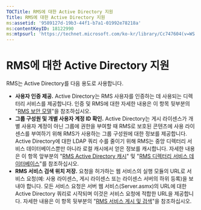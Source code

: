 ```yaml
---
TOCTitle: RMS에 대한 Active Directory 지원
Title: RMS에 대한 Active Directory 지원
ms:assetid: '9589127d-19b3-44f1-b7a1-01992e78218a'
ms:contentKeyID: 18122990
ms:mtpsurl: 'https://technet.microsoft.com/ko-kr/library/Cc747604(v=WS.10)'
---
```


RMS에 대한 Active Directory 지원
================================

RMS는 Active Directory를 다음 용도로 사용합니다.

-   **사용자 인증 제공.** Active Directory는 RMS 사용자를 인증하는 데 사용되는 디렉터리 서비스를 제공합니다. 인증 및 RMS에 대한 자세한 내용은 이 항목 뒷부분의 "[RMS 보안 모델](https://technet.microsoft.com/665db831-366d-4dca-9bb3-cc2912481fe1)"을 참조하십시오.
-   **그룹 구성원 및 개별 사용자 계정 ID 확인.** Active Directory는 게시 라이센스가 개별 사용자 계정이 아닌 그룹에 권한을 부여할 때 RMS로 보호된 콘텐츠에 사용 라이센스를 부여하기 위해 RMS가 사용하는 그룹 구성원에 대한 정보를 제공합니다. Active Directory에 대한 LDAP 쿼리 수를 줄이기 위해 RMS는 중앙 디렉터리 서비스 데이터베이스뿐만 아니라 로컬 캐시에서 얻은 정보를 캐시합니다. 자세한 내용은 이 항목 앞부분의 "[RMS Active Directory 캐시](https://technet.microsoft.com/c721a2eb-2fe9-4346-b426-3cc169b97265)" 및 "[RMS 디렉터리 서비스 데이터베이스](https://technet.microsoft.com/6f6b8586-5d17-4a40-94a3-4dc738195301)"를 참조하십시오.
-   **RMS 서비스 검색 위치 저장.** 요청을 허가하는 웹 서비스의 실행 모듈의 URL로 서비스 요청(예: 사용 라이센스, 게시 라이센스 또는 라이센스 서버의 하위 등록)을 보내야 합니다. 모든 서비스 요청은 서버 웹 서비스(Server.asmx)의 URL에 대한 Active Directory 쿼리로 시작되며 이것은 서비스 요청에 적합한 URL을 제공합니다. 자세한 내용은 이 항목 뒷부분의 "[RMS 서비스 게시 및 검색](https://technet.microsoft.com/336c0d55-fd7f-4aa9-b3e6-bfd6565b1086)"을 참조하십시오.
